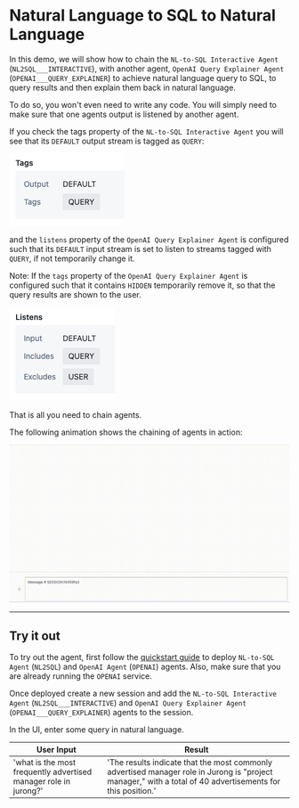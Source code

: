 # Natural Language to SQL to Natural Language


In this demo, we will show how to chain the `NL-to-SQL Interactive Agent` (`NL2SQL___INTERACTIVE`), with another agent, `OpenAI Query Explainer Agent` (`OPENAI___QUERY_EXPLAINER`) to achieve natural language query to SQL, to query results and then explain them back in natural language.

To do so, you won't even need to write any code. You will simply need to make sure that one agents output is listened by another agent. 

If you check the tags property of the `NL-to-SQL Interactive Agent` you will see that its `DEFAULT` output stream is tagged as `QUERY`:

![NL2SQL tag](/docs/images/nl2sql_tag.png)

and the `listens` property of the `OpenAI Query Explainer Agent` is configured such that its `DEFAULT` input stream is set to listen to streams tagged with `QUERY`, if not temporarily change it.

Note: If the `tags` property of the `OpenAI Query Explainer Agent` is configured such that it contains `HIDDEN` temporarily remove it, so that the query results are shown to the user.

![Explainer_listens](/docs/images/explainer_listens.png)

That is all you need to chain agents.


The following animation shows the chaining of agents in action:

![Demo of NL2SQL to Explainer](/docs/images/nl2sql_explainer.gif)


---

## Try it out

To try out the agent, first follow the [quickstart guide](https://github.com/rit-git/blue/blob/v0.9/QUICK-START.md) to deploy `NL-to-SQL Agent` (`NL2SQL`) and `OpenAI Agent` (`OPENAI`) agents. Also, make sure that you are already running the `OPENAI` service.

Once deployed create a new session and add the `NL-to-SQL Interactive Agent` (`NL2SQL___INTERACTIVE`) and `OpenAI Query Explainer Agent` (`OPENAI___QUERY_EXPLAINER`)  agents to the session. 

In the UI, enter some query in natural language.

| **User Input** | **Result** |
|--------------------------------|---------|
| 'what is the most frequently advertised manager role in jurong?' | 'The results indicate that the most commonly advertised manager role in Jurong is "project manager," with a total of 40 advertisements for this position.' |

